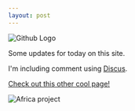```yaml
---
layout: post
---
```


![Github Logo](http://2.bp.blogspot.com/-k55EsAEZz-Q/UP_KbkPvNKI/AAAAAAAAlVU/rsZTL8AZNpM/s1600/45-github-500-million.jpg)

Some updates for today on this site.

I'm including comment using [Discus](disqus.com).

[Check out this other cool page!]( http://liafrazier.github.io/ )

![Africa project](https://flic.kr/p/pWufzS)
